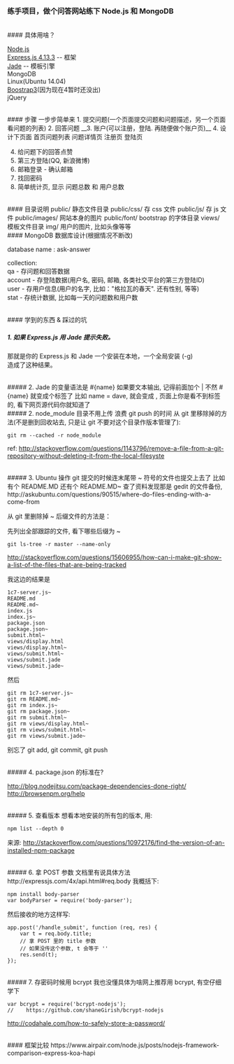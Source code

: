 ### 练手项目，做个问答网站练下 Node.js 和 MongoDB  

<br>
#### 具体用啥？

[Node.js](https://nodejs.org/)  
[Express.js 4.13.3](http://expressjs.com/) -- 框架  
[Jade](http://jade-lang.com/reference/case/) -- 模板引擎  
MongoDB  
Linux(Ubuntu 14.04)  
[Boostrap3](http://getbootstrap.com/getting-started/#download)(因为现在4暂时还没出)  
jQuery  

<br>
#### 步骤
一步步简单来  
1. 提交问题(一个页面提交问题和问题描述，另一个页面看问题的列表)  
2. 回答问题  
__3. 账户(可以注册，登陆. 再随便做个账户页)__  
4. 设计下页面
    首页问题列表
    问题详情页
    注册页
    登陆页

4. 给问题下的回答点赞  
5. 第三方登陆(QQ, 新浪微博)  
6. 邮箱登录 - 确认邮箱  
7. 找回密码  
8. 简单统计页, 显示 问题总数 和 用户总数  




<br>
#### 目录说明
public/ 静态文件目录  
    public/css/  存 css 文件  
    public/js/  存 js 文件  
    public/images/  网站本身的图片  
    public/font/  bootstrap 的字体目录  
views/  模板文件目录  
img/  用户的图片, 比如头像等等  


<br>
#### MongoDB 数据库设计(根据情况不断改)

database name : ask-answer  

collection:  
    qa - 存问题和回答数据  
    account - 存登陆数据(用户名, 密码, 邮箱, 各类社交平台的第三方登陆ID)  
    user - 存用户信息(用户的名字, 比如："格拉瓦的春天". 还有性别, 等等)  
    stat - 存统计数据, 比如每一天的问题数和用户数  

<br>
#### 学到的东西 & 踩过的坑

##### 1. 如果 Express.js 用 Jade 提示失败。  
那就是你的 Express.js 和 Jade 一个安装在本地，一个全局安装 (-g)  
造成了这种结果。  

<br>
##### 2. Jade 的变量语法是 #{name}  
如果要文本输出, 记得前面加个 |  
不然 #{name} 就变成个标签了  
比如 name = dave, 就会变成 <dave></dave>, 页面上你是看不到标签的, 看下网页源代码你就知道了  

<br>
##### 2. node_module 目录不用上传  
浪费 git push 的时间  
从 git 里移除掉的方法(不是删到回收站去, 只是让 git 不要对这个目录作版本管理了):  

    git rm --cached -r node_module  

ref: http://stackoverflow.com/questions/1143796/remove-a-file-from-a-git-repository-without-deleting-it-from-the-local-filesyste

<br>
##### 3. Ubuntu 操作 git 提交的时候连末尾带 ~ 符号的文件也提交上去了
比如有个 README.MD  还有个 README.MD~
查了资料发现那是 gedit 的文件备份, 
http://askubuntu.com/questions/90515/where-do-files-ending-with-a-come-from

从 git 里删除掉  ~ 后缀文件的方法是：

先列出全部跟踪的文件, 看下哪些后缀为 ~

    git ls-tree -r master --name-only
    
http://stackoverflow.com/questions/15606955/how-can-i-make-git-show-a-list-of-the-files-that-are-being-tracked

我这边的结果是

    1c7-server.js~
    README.md
    README.md~
    index.js
    index.js~
    package.json
    package.json~
    submit.html~
    views/display.html
    views/display.html~
    views/submit.html~
    views/submit.jade
    views/submit.jade~


然后
  
    git rm 1c7-server.js~
    git rm README.md~
    git rm index.js~
    git rm package.json~
    git rm submit.html~
    git rm views/display.html~
    git rm views/submit.html~
    git rm views/submit.jade~


别忘了 git add, git commit, git push

<br>
##### 4. package.json 的标准在?

http://blog.nodejitsu.com/package-dependencies-done-right/  
http://browsenpm.org/help  


<br>
##### 5. 查看版本
想看本地安装的所有包的版本, 用:
    
    npm list --depth 0

来源: http://stackoverflow.com/questions/10972176/find-the-version-of-an-installed-npm-package  

<br>
##### 6. 拿 POST 参数
文档里有说具体方法  
http://expressjs.com/4x/api.html#req.body  
我概括下:  

    npm install body-parser  
    var bodyParser = require('body-parser');  

然后接收的地方这样写:

    app.post('/handle_submit', function (req, res) {
        var t = req.body.title;
        // 拿 POST 里的 title 参数
        // 如果没传这个参数, t 会等于 ''
        res.send(t);
    });


<br>
##### 7. 存密码时候用 bcrypt
我也没懂具体为啥网上推荐用 bcrypt, 有空仔细学下  

    var bcrypt = require('bcrypt-nodejs');  
    //    https://github.com/shaneGirish/bcrypt-nodejs  



http://codahale.com/how-to-safely-store-a-password/  



<br/>
#### 框架比较
https://www.airpair.com/node.js/posts/nodejs-framework-comparison-express-koa-hapi



<br/>
<br/>



